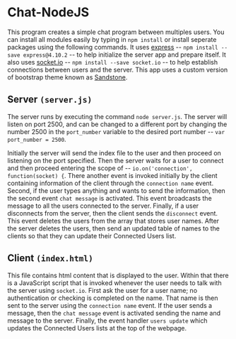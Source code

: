 # Chat-NodeJS
This program creates a simple chat program between multiples users. You can install all modules easily by typing in `npm install` or install seperate packages using the following commands. It uses [express](http://expressjs.com/en/index.html) -- `npm install --save express@4.10.2` -- to help initialize the server app and prepare itself. It also uses [socket.io](http://socket.io/) -- `npm install --save socket.io` -- to help establish connections between users and the server. This app uses a custom version of bootstrap theme known as [Sandstone](https://bootswatch.com/sandstone/).

## Server `(server.js)`
The server runs by executing the command `node server.js`. The server will listen on port 2500, and can be changed to a different port by changing the number 2500 in the `port_number` variable to the desired port number -- `var port_number = 2500`.

Initially the server will send the index file to the user and then proceed on listening on the port specified. Then the server waits for a user to connect and then proceed entering the scope of -- `io.on('connection', function(socket) {`. There another event is invoked initially by the client containing information of the client through the `connection name` event. Second, if the user types anything and wants to send the information, then the second event `chat message` is activated. This event broadcasts the message to all the users connected to the server. Finally, if a user disconnects from the server, then the client sends the `disconnect` event. This event deletes the users from the array that stores user names. After the server deletes the users, then send an updated table of names to the clients so that they can update their Connected Users list.

## Client `(index.html)`
This file contains html content that is displayed to the user. Within that there is a JavaScript script that is invoked whenever the user needs to talk with the server using `socket.io`. First ask the user for a user name; no authentication or checking is completed on the name. That name is then sent to the server using the `connection name` event. If the user sends a message, then the `chat message` event is activated sending the name and message to the server. Finally, the event handler `users update` which updates the Connected Users lists at the top of the webpage.